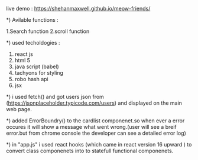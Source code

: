 live demo : https://shehanmaxwell.github.io/meow-friends/

*) Avilable functions : 

   1.Search function
   2.scroll function

*) used techoldogies :

1. react js
2. html 5
3. java script (babel)
4. tachyons for styling
5. robo hash api
6. jsx

*) i used fetch() and got  users json from (https://jsonplaceholder.typicode.com/users) and displayed on the main web page.

*) added ErrorBoundry() to the cardlist componenet.so when ever a error occures it will show a message what went wrong.(user will see a breif error.but from
chrome console the developer can see a detailed error log)

*) in "app.js" i used react hooks (which came in react version 16 upward ) to convert class componenets into to statefull functional componenets.  
